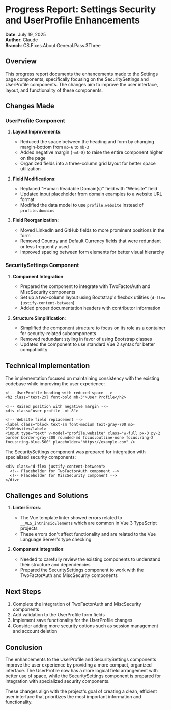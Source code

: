# Progress Report: Settings Security and UserProfile Enhancements

**Date**: July 19, 2025  
**Author**: Claude  
**Branch**: CS.Fixes.About.General.Pass.3Three  

## Overview

This progress report documents the enhancements made to the Settings page components, specifically focusing on the SecuritySettings and UserProfile components. The changes aim to improve the user interface, layout, and functionality of these components.

## Changes Made

### UserProfile Component

1. **Layout Improvements**:
   - Reduced the space between the heading and form by changing margin-bottom from `mb-6` to `mb-3`
   - Added negative margin (`-mt-8`) to raise the entire component higher on the page
   - Organized fields into a three-column grid layout for better space utilization

2. **Field Modifications**:
   - Replaced "Human Readable Domain(s)" field with "Website" field
   - Updated input placeholder from domain examples to a website URL format
   - Modified the data model to use `profile.website` instead of `profile.domains`

3. **Field Reorganization**:
   - Moved LinkedIn and GitHub fields to more prominent positions in the form
   - Removed Country and Default Currency fields that were redundant or less frequently used
   - Improved spacing between form elements for better visual hierarchy

### SecuritySettings Component

1. **Component Integration**:
   - Prepared the component to integrate with TwoFactorAuth and MiscSecurity components
   - Set up a two-column layout using Bootstrap's flexbox utilities (`d-flex justify-content-between`)
   - Added proper documentation headers with contributor information

2. **Structure Simplification**:
   - Simplified the component structure to focus on its role as a container for security-related subcomponents
   - Removed redundant styling in favor of using Bootstrap classes
   - Updated the component to use standard Vue 2 syntax for better compatibility

## Technical Implementation

The implementation focused on maintaining consistency with the existing codebase while improving the user experience:

```vue
<!-- UserProfile heading with reduced space -->
<h2 class="text-2xl font-bold mb-3">User Profile</h2>

<!-- Raised position with negative margin -->
<div class="user-profile -mt-8">

<!-- Website field replacement -->
<label class="block text-sm font-medium text-gray-700 mb-2">Website</label>
<input type="text" v-model="profile.website" class="w-full px-3 py-2 border border-gray-300 rounded-md focus:outline-none focus:ring-2 focus:ring-blue-500" placeholder="https://example.com" />
```

The SecuritySettings component was prepared for integration with specialized security components:

```vue
<div class="d-flex justify-content-between">
  <!-- Placeholder for TwoFactorAuth component -->
  <!-- Placeholder for MiscSecurity component -->
</div>
```

## Challenges and Solutions

1. **Linter Errors**:
   - The Vue template linter showed errors related to `__VLS_intrinsicElements` which are common in Vue 3 TypeScript projects
   - These errors don't affect functionality and are related to the Vue Language Server's type checking

2. **Component Integration**:
   - Needed to carefully review the existing components to understand their structure and dependencies
   - Prepared the SecuritySettings component to work with the TwoFactorAuth and MiscSecurity components

## Next Steps

1. Complete the integration of TwoFactorAuth and MiscSecurity components
2. Add validation to the UserProfile form fields
3. Implement save functionality for the UserProfile changes
4. Consider adding more security options such as session management and account deletion

## Conclusion

The enhancements to the UserProfile and SecuritySettings components improve the user experience by providing a more compact, organized interface. The UserProfile now has a more logical field arrangement with better use of space, while the SecuritySettings component is prepared for integration with specialized security components.

These changes align with the project's goal of creating a clean, efficient user interface that prioritizes the most important information and functionality. 